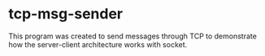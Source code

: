 # tcp-msg-sender
This program was created to send messages through TCP to demonstrate how the server-client architecture works with socket.
